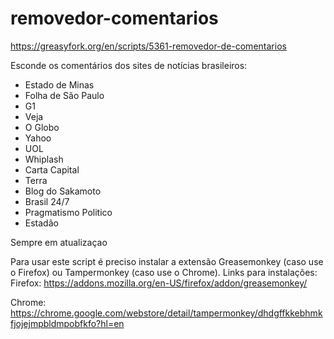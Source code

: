 # removedor-comentarios

https://greasyfork.org/en/scripts/5361-removedor-de-comentarios

Esconde os comentários dos sites de notícias brasileiros:

- Estado de Minas
- Folha de São Paulo
- G1
- Veja
- O Globo
- Yahoo
- UOL
- Whiplash
- Carta Capital
- Terra
- Blog do Sakamoto
- Brasil 24/7
- Pragmatismo Politico
- Estadão

Sempre em atualizaçao

Para usar este script é preciso instalar a extensão Greasemonkey (caso use o Firefox) ou Tampermonkey (caso use o Chrome). Links para instalações:
Firefox:
https://addons.mozilla.org/en-US/firefox/addon/greasemonkey/

Chrome:
https://chrome.google.com/webstore/detail/tampermonkey/dhdgffkkebhmkfjojejmpbldmpobfkfo?hl=en
